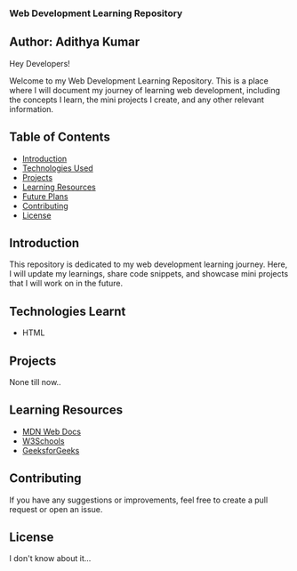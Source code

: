 ### Web Development Learning Repository

## Author: Adithya Kumar

Hey Developers!

Welcome to my Web Development Learning Repository. This is a place where I will document my journey of learning web development, including the concepts I learn, the mini projects I create, and any other relevant information.

## Table of Contents

- [Introduction](#introduction)
- [Technologies Used](#technologies-used)
- [Projects](#projects)
- [Learning Resources](#learning-resources)
- [Future Plans](#future-plans)
- [Contributing](#contributing)
- [License](#license)

## Introduction

This repository is dedicated to my web development learning journey. Here, I will update my learnings, share code snippets, and showcase mini projects that I will work on in the future.

## Technologies Learnt

- HTML

## Projects
None till now..

## Learning Resources

- [MDN Web Docs](https://developer.mozilla.org/)
- [W3Schools](https://www.w3schools.com/)
- [GeeksforGeeks](https://www.geeksforgeeks.org/)

## Contributing

If you have any suggestions or improvements, feel free to create a pull request or open an issue.

## License

I don't know about it...